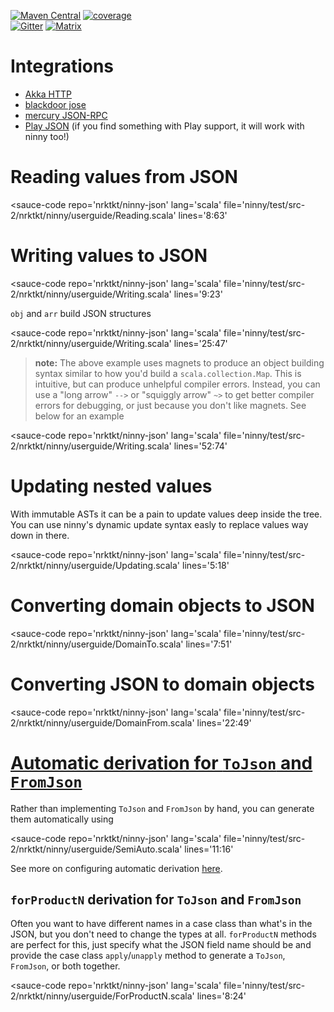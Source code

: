 
[![Maven Central](https://img.shields.io/maven-central/v/tk.nrktkt/ninny_2.13?style=for-the-badge&logo=apache-maven)](https://mvnrepository.com/artifact/tk.nrktkt/ninny)
[![coverage](https://img.shields.io/badge/test%20coverage-%3E%2090%25-brightgreen?style=for-the-badge)](https://nrktkt.github.io/ninny-json/coverage)  
[![Gitter](https://img.shields.io/gitter/room/nrktkt/ninny-json?style=for-the-badge&logo=gitter)](https://gitter.im/kag0/ninny-json?utm_source=share-link&utm_medium=link&utm_campaign=share-link)
[![Matrix](https://img.shields.io/badge/chat-on%20matrix-%230dbd8b?style=for-the-badge&logo=matrix)](https://matrix.to/#/#nrktkt_ninny-json:gitter.im?via=gitter.im&via=matrix.org)


# Integrations

* [Akka HTTP](https://github.com/hseeberger/akka-http-json)
* [blackdoor jose](https://blackdoor.github.io/jose/)
* [mercury JSON-RPC](https://github.com/lightform-oss/mercury/tree/master/ninny)
* [Play JSON](play-compat) (if you find something with Play support, it will work with ninny too!)

<script type='module' src="https://cdn.jsdelivr.net/gh/nrktkt/sauce@11.1.0/sauce.js">
  <h1>If you're reading this, you should go to the userguide website at https://nrktkt.github.io/ninny-json/USERGUIDE </h1>
</script>

# Reading values from JSON

<sauce-code 
    repo='nrktkt/ninny-json'
    lang='scala'
    file='ninny/test/src-2/nrktkt/ninny/userguide/Reading.scala'
    lines='8:63'
></sauce-code>

# Writing values to JSON
<sauce-code 
    repo='nrktkt/ninny-json'
    lang='scala'
    file='ninny/test/src-2/nrktkt/ninny/userguide/Writing.scala'
    lines='9:23'
></sauce-code>

`obj` and `arr` build JSON structures

<sauce-code 
    repo='nrktkt/ninny-json'
    lang='scala'
    file='ninny/test/src-2/nrktkt/ninny/userguide/Writing.scala'
    lines='25:47'
></sauce-code>

> **note:** The above example uses magnets to produce an object building syntax similar to how you'd build a `scala.collection.Map`. This is intuitive, but can produce unhelpful compiler errors. Instead, you can use a "long arrow" `-->` or "squiggly arrow" `~>` to get better compiler errors for debugging, or just because you don't like magnets. 
> See below for an example

<sauce-code 
    repo='nrktkt/ninny-json'
    lang='scala'
    file='ninny/test/src-2/nrktkt/ninny/userguide/Writing.scala'
    lines='52:74'
></sauce-code>

# Updating nested values

With immutable ASTs it can be a pain to update values deep inside the tree.  
You can use ninny's dynamic update syntax easly to replace values way down in there.

<sauce-code 
    repo='nrktkt/ninny-json'
    lang='scala'
    file='ninny/test/src-2/nrktkt/ninny/userguide/Updating.scala'
    lines='5:18'
></sauce-code>

# Converting domain objects to JSON

<sauce-code 
    repo='nrktkt/ninny-json'
    lang='scala'
    file='ninny/test/src-2/nrktkt/ninny/userguide/DomainTo.scala'
    lines='7:51'
></sauce-code>

# Converting JSON to domain objects

<sauce-code 
    repo='nrktkt/ninny-json'
    lang='scala'
    file='ninny/test/src-2/nrktkt/ninny/userguide/DomainFrom.scala'
    lines='22:49'
></sauce-code>

# [Automatic derivation for `ToJson` and `FromJson`](AUTOCONFIG.md)

Rather than implementing `ToJson` and `FromJson` by hand, you can generate them 
automatically using

<sauce-code 
    repo='nrktkt/ninny-json'
    lang='scala'
    file='ninny/test/src-2/nrktkt/ninny/userguide/SemiAuto.scala'
    lines='11:16'
></sauce-code>

See more on configuring automatic derivation [here](AUTOCONFIG.md).

## `forProductN` derivation for `ToJson` and `FromJson`

Often you want to have different names in a case class than what's in the JSON, but you don't need to change the types at all. `forProductN` methods are perfect for this, just specify what the JSON field name should be and provide the case class `apply`/`unapply` method to generate a `ToJson`, `FromJson`, or both together.

<sauce-code 
    repo='nrktkt/ninny-json'
    lang='scala'
    file='ninny/test/src-2/nrktkt/ninny/userguide/ForProductN.scala'
    lines='8:24'
></sauce-code>
